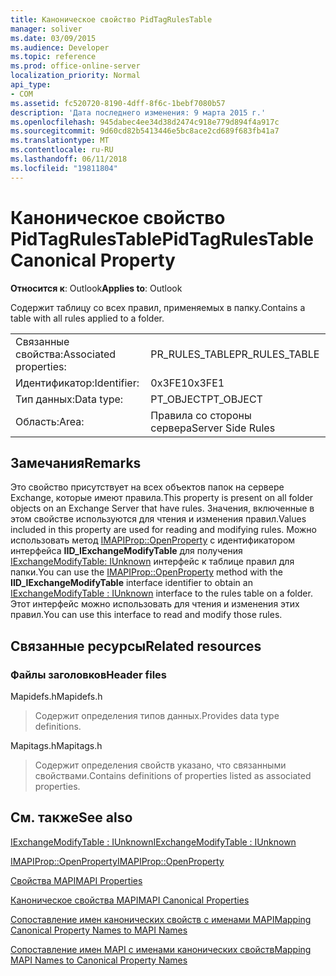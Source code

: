 ```yaml
---
title: Каноническое свойство PidTagRulesTable
manager: soliver
ms.date: 03/09/2015
ms.audience: Developer
ms.topic: reference
ms.prod: office-online-server
localization_priority: Normal
api_type:
- COM
ms.assetid: fc520720-8190-4dff-8f6c-1bebf7080b57
description: 'Дата последнего изменения: 9 марта 2015 г.'
ms.openlocfilehash: 945dabec4ee34d38d2474c918e779d894f4a917c
ms.sourcegitcommit: 9d60cd82b5413446e5bc8ace2cd689f683fb41a7
ms.translationtype: MT
ms.contentlocale: ru-RU
ms.lasthandoff: 06/11/2018
ms.locfileid: "19811804"
---
```

# <a name="pidtagrulestable-canonical-property"></a><span data-ttu-id="fc80d-103">Каноническое свойство PidTagRulesTable</span><span class="sxs-lookup"><span data-stu-id="fc80d-103">PidTagRulesTable Canonical Property</span></span>

  
  
<span data-ttu-id="fc80d-104">**Относится к**: Outlook</span><span class="sxs-lookup"><span data-stu-id="fc80d-104">**Applies to**: Outlook</span></span> 
  
<span data-ttu-id="fc80d-105">Содержит таблицу со всех правил, применяемых в папку.</span><span class="sxs-lookup"><span data-stu-id="fc80d-105">Contains a table with all rules applied to a folder.</span></span>
  
|||
|:-----|:-----|
|<span data-ttu-id="fc80d-106">Связанные свойства:</span><span class="sxs-lookup"><span data-stu-id="fc80d-106">Associated properties:</span></span>  <br/> |<span data-ttu-id="fc80d-107">PR_RULES_TABLE</span><span class="sxs-lookup"><span data-stu-id="fc80d-107">PR_RULES_TABLE</span></span>  <br/> |
|<span data-ttu-id="fc80d-108">Идентификатор:</span><span class="sxs-lookup"><span data-stu-id="fc80d-108">Identifier:</span></span>  <br/> |<span data-ttu-id="fc80d-109">0x3FE1</span><span class="sxs-lookup"><span data-stu-id="fc80d-109">0x3FE1</span></span>  <br/> |
|<span data-ttu-id="fc80d-110">Тип данных:</span><span class="sxs-lookup"><span data-stu-id="fc80d-110">Data type:</span></span>  <br/> |<span data-ttu-id="fc80d-111">PT_OBJECT</span><span class="sxs-lookup"><span data-stu-id="fc80d-111">PT_OBJECT</span></span>  <br/> |
|<span data-ttu-id="fc80d-112">Область:</span><span class="sxs-lookup"><span data-stu-id="fc80d-112">Area:</span></span>  <br/> |<span data-ttu-id="fc80d-113">Правила со стороны сервера</span><span class="sxs-lookup"><span data-stu-id="fc80d-113">Server Side Rules</span></span>  <br/> |
   
## <a name="remarks"></a><span data-ttu-id="fc80d-114">Замечания</span><span class="sxs-lookup"><span data-stu-id="fc80d-114">Remarks</span></span>

<span data-ttu-id="fc80d-115">Это свойство присутствует на всех объектов папок на сервере Exchange, которые имеют правила.</span><span class="sxs-lookup"><span data-stu-id="fc80d-115">This property is present on all folder objects on an Exchange Server that have rules.</span></span> <span data-ttu-id="fc80d-116">Значения, включенные в этом свойстве используются для чтения и изменения правил.</span><span class="sxs-lookup"><span data-stu-id="fc80d-116">Values included in this property are used for reading and modifying rules.</span></span> <span data-ttu-id="fc80d-117">Можно использовать метод [IMAPIProp::OpenProperty](imapiprop-openproperty.md) с идентификатором интерфейса **IID_IExchangeModifyTable** для получения [IExchangeModifyTable: IUnknown](iexchangemodifytableiunknown.md) интерфейс к таблице правил для папки.</span><span class="sxs-lookup"><span data-stu-id="fc80d-117">You can use the [IMAPIProp::OpenProperty](imapiprop-openproperty.md) method with the **IID_IExchangeModifyTable** interface identifier to obtain an [IExchangeModifyTable : IUnknown](iexchangemodifytableiunknown.md) interface to the rules table on a folder.</span></span> <span data-ttu-id="fc80d-118">Этот интерфейс можно использовать для чтения и изменения этих правил.</span><span class="sxs-lookup"><span data-stu-id="fc80d-118">You can use this interface to read and modify those rules.</span></span> 
  
## <a name="related-resources"></a><span data-ttu-id="fc80d-119">Связанные ресурсы</span><span class="sxs-lookup"><span data-stu-id="fc80d-119">Related resources</span></span>

### <a name="header-files"></a><span data-ttu-id="fc80d-120">Файлы заголовков</span><span class="sxs-lookup"><span data-stu-id="fc80d-120">Header files</span></span>

<span data-ttu-id="fc80d-121">Mapidefs.h</span><span class="sxs-lookup"><span data-stu-id="fc80d-121">Mapidefs.h</span></span>
  
> <span data-ttu-id="fc80d-122">Содержит определения типов данных.</span><span class="sxs-lookup"><span data-stu-id="fc80d-122">Provides data type definitions.</span></span>
    
<span data-ttu-id="fc80d-123">Mapitags.h</span><span class="sxs-lookup"><span data-stu-id="fc80d-123">Mapitags.h</span></span>
  
> <span data-ttu-id="fc80d-124">Содержит определения свойств указано, что связанными свойствами.</span><span class="sxs-lookup"><span data-stu-id="fc80d-124">Contains definitions of properties listed as associated properties.</span></span> 
    
## <a name="see-also"></a><span data-ttu-id="fc80d-125">См. также</span><span class="sxs-lookup"><span data-stu-id="fc80d-125">See also</span></span>



[<span data-ttu-id="fc80d-126">IExchangeModifyTable : IUnknown</span><span class="sxs-lookup"><span data-stu-id="fc80d-126">IExchangeModifyTable : IUnknown</span></span>](iexchangemodifytableiunknown.md)
  
[<span data-ttu-id="fc80d-127">IMAPIProp::OpenProperty</span><span class="sxs-lookup"><span data-stu-id="fc80d-127">IMAPIProp::OpenProperty</span></span>](imapiprop-openproperty.md)


[<span data-ttu-id="fc80d-128">Свойства MAPI</span><span class="sxs-lookup"><span data-stu-id="fc80d-128">MAPI Properties</span></span>](mapi-properties.md)
  
[<span data-ttu-id="fc80d-129">Каноническое свойства MAPI</span><span class="sxs-lookup"><span data-stu-id="fc80d-129">MAPI Canonical Properties</span></span>](mapi-canonical-properties.md)
  
[<span data-ttu-id="fc80d-130">Сопоставление имен канонических свойств с именами MAPI</span><span class="sxs-lookup"><span data-stu-id="fc80d-130">Mapping Canonical Property Names to MAPI Names</span></span>](mapping-canonical-property-names-to-mapi-names.md)
  
[<span data-ttu-id="fc80d-131">Сопоставление имен MAPI с именами канонических свойств</span><span class="sxs-lookup"><span data-stu-id="fc80d-131">Mapping MAPI Names to Canonical Property Names</span></span>](mapping-mapi-names-to-canonical-property-names.md)

